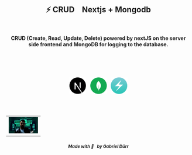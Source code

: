 <h2 id="the_challenge"  align="center">⚡ CRUD &ensp; Nextjs + Mongodb  </h2>
<br/>

<div align="center">
   <b><p> 
    CRUD (Create, Read, Update, Delete)  powered by nextJS on the server side frontend and MongoDB for logging to the database.
   </p></b>   
</div>


<br/>
<br/>
<br/>
<br/>

<div align="center">

<img alt="Nextjs"  src="./.github/nextjs.svg" width="45px"   hspace="4"/>
<img alt="Mongodb"  src="./.github/mongodb.png" width="45px" hspace="4"/>
<img alt="chakra-ui"  src="./.github/chakra-ui.png" width="45px" hspace="4"/>

</div>


<br/>
<br/>

<h5 id = "author" align="center"></h5>

<table align="center">
  <tr>
      <td>
      <a href="https://github.com/gabriel-durr">
        <img src="./.github/avatar.png" width="80px;" alt="Image Gabriel Dürr Author"/><br>
      </a>
      </td>
  </tr>
</table>


<div align="center">
        <sub><b><em>Made with 💜&ensp; by Gabriel Dürr </em></b></sub>
</div>
